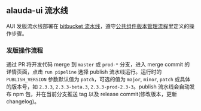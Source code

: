 ## alauda-ui 流水线

AUI 发版流水线部署在 [bitbucket 流水线](https://bitbucket.org/mathildetech/alauda-ui/addon/pipelines/home)，遵守[公共组件版本管理流程](http://confluence.alauda.cn/pages/viewpage.action?pageId=50836030)里定义的操作步骤。

### 发版操作流程

通过 PR 将开发代码 merge 到 `master` 或 `prod-*` 分支，进入 merge commit 的详情页面，点击 `run pipeline` 选择 publish 流水线运行。运行时的 `PUBLISH_VERSION` 参数默认值为 `patch`，可选的值为 `major`, `minor`, `patch` 或具体的版本号，如 `2.3.3`, `2.3.3-beta.3`, `2.3.3-prod-2.3-3`。publish 流水线会自动发布 npm 包，并在当前分支推送 tag 以及 release commit(修改版本，更新 changelog)。
